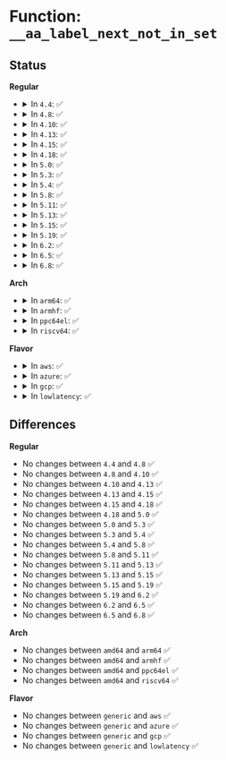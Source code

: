 # Function: <code>__aa_label_next_not_in_set</code>

## Status
<b>Regular</b>
<ul>
<li>
<details>
<summary>In <code>4.4</code>: ✅</summary>

```c
struct aa_profile *__aa_label_next_not_in_set(struct label_it *I, struct aa_label *set, struct aa_label *sub);
```

**Collision:** Unique Global

**Inline:** No

**Transformation:** False

**Instances:**

```
In security/apparmor/label.c (ffffffff8138a440)
Location: security/apparmor/label.c:488
Inline: False
Direct callers:
  - security/apparmor/file.c:aa_file_perm
  - security/apparmor/file.c:aa_file_perm
  - security/apparmor/label.c:aa_label_is_subset
```
**Symbols:**

```
ffffffff8138a440-ffffffff8138a630: __aa_label_next_not_in_set (STB_GLOBAL)
```
</details>
</li>
<li>
<details>
<summary>In <code>4.8</code>: ✅</summary>

```c
struct aa_profile *__aa_label_next_not_in_set(struct label_it *I, struct aa_label *set, struct aa_label *sub);
```

**Collision:** Unique Global

**Inline:** No

**Transformation:** False

**Instances:**

```
In security/apparmor/label.c (ffffffff813c5130)
Location: security/apparmor/label.c:488
Inline: False
Direct callers:
  - security/apparmor/file.c:aa_file_perm
  - security/apparmor/file.c:aa_file_perm
  - security/apparmor/label.c:aa_label_is_subset
```
**Symbols:**

```
ffffffff813c5130-ffffffff813c5320: __aa_label_next_not_in_set (STB_GLOBAL)
```
</details>
</li>
<li>
<details>
<summary>In <code>4.10</code>: ✅</summary>

```c
struct aa_profile *__aa_label_next_not_in_set(struct label_it *I, struct aa_label *set, struct aa_label *sub);
```

**Collision:** Unique Global

**Inline:** No

**Transformation:** False

**Instances:**

```
In security/apparmor/label.c (ffffffff813dc780)
Location: security/apparmor/label.c:504
Inline: False
Direct callers:
  - security/apparmor/file.c:aa_file_perm
  - security/apparmor/file.c:aa_file_perm
  - security/apparmor/label.c:aa_label_is_subset
```
**Symbols:**

```
ffffffff813dc780-ffffffff813dc970: __aa_label_next_not_in_set (STB_GLOBAL)
```
</details>
</li>
<li>
<details>
<summary>In <code>4.13</code>: ✅</summary>

```c
struct aa_profile *__aa_label_next_not_in_set(struct label_it *I, struct aa_label *set, struct aa_label *sub);
```

**Collision:** Unique Global

**Inline:** No

**Transformation:** False

**Instances:**

```
In security/apparmor/label.c (ffffffff813ed260)
Location: security/apparmor/label.c:507
Inline: False
Direct callers:
  - security/apparmor/file.c:aa_file_perm
  - security/apparmor/file.c:aa_file_perm
  - security/apparmor/label.c:aa_label_is_subset
```
**Symbols:**

```
ffffffff813ed260-ffffffff813ed320: __aa_label_next_not_in_set (STB_GLOBAL)
```
</details>
</li>
<li>
<details>
<summary>In <code>4.15</code>: ✅</summary>

```c
struct aa_profile *__aa_label_next_not_in_set(struct label_it *I, struct aa_label *set, struct aa_label *sub);
```

**Collision:** Unique Global

**Inline:** No

**Transformation:** False

**Instances:**

```
In security/apparmor/label.c (ffffffff81414c70)
Location: security/apparmor/label.c:507
Inline: False
Direct callers:
  - security/apparmor/file.c:aa_file_perm
  - security/apparmor/file.c:aa_file_perm
  - security/apparmor/label.c:aa_label_is_subset
```
**Symbols:**

```
ffffffff81414c70-ffffffff81414d30: __aa_label_next_not_in_set (STB_GLOBAL)
```
</details>
</li>
<li>
<details>
<summary>In <code>4.18</code>: ✅</summary>

```c
struct aa_profile *__aa_label_next_not_in_set(struct label_it *I, struct aa_label *set, struct aa_label *sub);
```

**Collision:** Unique Global

**Inline:** No

**Transformation:** False

**Instances:**

```
In security/apparmor/label.c (ffffffff81447070)
Location: security/apparmor/label.c:506
Inline: False
Direct callers:
  - security/apparmor/file.c:aa_file_perm
  - security/apparmor/file.c:aa_file_perm
  - security/apparmor/label.c:aa_label_is_subset
```
**Symbols:**

```
ffffffff81447070-ffffffff8144712e: __aa_label_next_not_in_set (STB_GLOBAL)
```
</details>
</li>
<li>
<details>
<summary>In <code>5.0</code>: ✅</summary>

```c
struct aa_profile *__aa_label_next_not_in_set(struct label_it *I, struct aa_label *set, struct aa_label *sub);
```

**Collision:** Unique Global

**Inline:** No

**Transformation:** False

**Instances:**

```
In security/apparmor/label.c (ffffffff81463fa0)
Location: security/apparmor/label.c:507
Inline: False
Direct callers:
  - security/apparmor/file.c:aa_file_perm
  - security/apparmor/file.c:aa_file_perm
  - security/apparmor/label.c:aa_label_is_subset
```
**Symbols:**

```
ffffffff81463fa0-ffffffff8146405e: __aa_label_next_not_in_set (STB_GLOBAL)
```
</details>
</li>
<li>
<details>
<summary>In <code>5.3</code>: ✅</summary>

```c
struct aa_profile *__aa_label_next_not_in_set(struct label_it *I, struct aa_label *set, struct aa_label *sub);
```

**Collision:** Unique Global

**Inline:** No

**Transformation:** False

**Instances:**

```
In security/apparmor/label.c (ffffffff81491250)
Location: security/apparmor/label.c:503
Inline: False
Direct callers:
  - security/apparmor/file.c:aa_file_perm
  - security/apparmor/file.c:aa_file_perm
  - security/apparmor/label.c:aa_label_is_subset
```
**Symbols:**

```
ffffffff81491250-ffffffff814912e8: __aa_label_next_not_in_set (STB_GLOBAL)
```
</details>
</li>
<li>
<details>
<summary>In <code>5.4</code>: ✅</summary>

```c
struct aa_profile *__aa_label_next_not_in_set(struct label_it *I, struct aa_label *set, struct aa_label *sub);
```

**Collision:** Unique Global

**Inline:** No

**Transformation:** False

**Instances:**

```
In security/apparmor/label.c (ffffffff814ab100)
Location: security/apparmor/label.c:497
Inline: False
Direct callers:
  - security/apparmor/file.c:aa_file_perm
  - security/apparmor/file.c:aa_file_perm
  - security/apparmor/label.c:aa_label_is_unconfined_subset
  - security/apparmor/label.c:aa_label_is_subset
```
**Symbols:**

```
ffffffff814ab100-ffffffff814ab198: __aa_label_next_not_in_set (STB_GLOBAL)
```
</details>
</li>
<li>
<details>
<summary>In <code>5.8</code>: ✅</summary>

```c
struct aa_profile *__aa_label_next_not_in_set(struct label_it *I, struct aa_label *set, struct aa_label *sub);
```

**Collision:** Unique Global

**Inline:** No

**Transformation:** False

**Instances:**

```
In security/apparmor/label.c (ffffffff81509b30)
Location: security/apparmor/label.c:497
Inline: False
Direct callers:
  - security/apparmor/file.c:__file_path_perm
  - security/apparmor/file.c:__file_path_perm
  - security/apparmor/label.c:aa_label_is_unconfined_subset
  - security/apparmor/label.c:aa_label_is_subset
```
**Symbols:**

```
ffffffff81509b30-ffffffff81509bf9: __aa_label_next_not_in_set (STB_GLOBAL)
```
</details>
</li>
<li>
<details>
<summary>In <code>5.11</code>: ✅</summary>

```c
struct aa_profile *__aa_label_next_not_in_set(struct label_it *I, struct aa_label *set, struct aa_label *sub);
```

**Collision:** Unique Global

**Inline:** No

**Transformation:** False

**Instances:**

```
In security/apparmor/label.c (ffffffff815269a0)
Location: security/apparmor/label.c:497
Inline: False
Direct callers:
  - security/apparmor/file.c:__file_path_perm
  - security/apparmor/file.c:__file_path_perm
  - security/apparmor/label.c:aa_label_is_unconfined_subset
  - security/apparmor/label.c:aa_label_is_subset
```
**Symbols:**

```
ffffffff815269a0-ffffffff81526a69: __aa_label_next_not_in_set (STB_GLOBAL)
```
</details>
</li>
<li>
<details>
<summary>In <code>5.13</code>: ✅</summary>

```c
struct aa_profile *__aa_label_next_not_in_set(struct label_it *I, struct aa_label *set, struct aa_label *sub);
```

**Collision:** Unique Global

**Inline:** No

**Transformation:** False

**Instances:**

```
In security/apparmor/label.c (ffffffff8152c330)
Location: security/apparmor/label.c:497
Inline: False
Direct callers:
  - security/apparmor/file.c:__file_path_perm
  - security/apparmor/file.c:__file_path_perm
  - security/apparmor/label.c:aa_label_is_unconfined_subset
  - security/apparmor/label.c:aa_label_is_subset
```
**Symbols:**

```
ffffffff8152c330-ffffffff8152c3f9: __aa_label_next_not_in_set (STB_GLOBAL)
```
</details>
</li>
<li>
<details>
<summary>In <code>5.15</code>: ✅</summary>

```c
struct aa_profile *__aa_label_next_not_in_set(struct label_it *I, struct aa_label *set, struct aa_label *sub);
```

**Collision:** Unique Global

**Inline:** No

**Transformation:** False

**Instances:**

```
In security/apparmor/label.c (ffffffff8158a720)
Location: security/apparmor/label.c:497
Inline: False
Direct callers:
  - security/apparmor/file.c:__file_path_perm
  - security/apparmor/file.c:__file_path_perm
  - security/apparmor/label.c:aa_label_is_unconfined_subset
  - security/apparmor/label.c:aa_label_is_subset
```
**Symbols:**

```
ffffffff8158a720-ffffffff8158a7e9: __aa_label_next_not_in_set (STB_GLOBAL)
```
</details>
</li>
<li>
<details>
<summary>In <code>5.19</code>: ✅</summary>

```c
struct aa_profile *__aa_label_next_not_in_set(struct label_it *I, struct aa_label *set, struct aa_label *sub);
```

**Collision:** Unique Global

**Inline:** No

**Transformation:** False

**Instances:**

```
In security/apparmor/label.c (ffffffff8162bbb0)
Location: security/apparmor/label.c:499
Inline: False
Direct callers:
  - security/apparmor/file.c:__file_mqueue_perm
  - security/apparmor/file.c:__file_mqueue_perm
  - security/apparmor/file.c:__file_path_perm
  - security/apparmor/file.c:__file_path_perm
  - security/apparmor/label.c:aa_label_is_unconfined_subset
  - security/apparmor/label.c:aa_label_is_subset
```
**Symbols:**

```
ffffffff8162bbb0-ffffffff8162bc91: __aa_label_next_not_in_set (STB_GLOBAL)
```
</details>
</li>
<li>
<details>
<summary>In <code>6.2</code>: ✅</summary>

```c
struct aa_profile *__aa_label_next_not_in_set(struct label_it *I, struct aa_label *set, struct aa_label *sub);
```

**Collision:** Unique Global

**Inline:** No

**Transformation:** False

**Instances:**

```
In security/apparmor/label.c (ffffffff816e05c0)
Location: security/apparmor/label.c:499
Inline: False
Direct callers:
  - security/apparmor/file.c:__file_mqueue_perm
  - security/apparmor/file.c:__file_mqueue_perm
  - security/apparmor/file.c:__file_path_perm
  - security/apparmor/file.c:__file_path_perm
  - security/apparmor/label.c:aa_label_is_unconfined_subset
  - security/apparmor/label.c:aa_label_is_subset
```
**Symbols:**

```
ffffffff816e05c0-ffffffff816e06a1: __aa_label_next_not_in_set (STB_GLOBAL)
```
</details>
</li>
<li>
<details>
<summary>In <code>6.5</code>: ✅</summary>

```c
struct aa_profile *__aa_label_next_not_in_set(struct label_it *I, struct aa_label *set, struct aa_label *sub);
```

**Collision:** Unique Global

**Inline:** No

**Transformation:** False

**Instances:**

```
In security/apparmor/label.c (ffffffff81719bd0)
Location: security/apparmor/label.c:499
Inline: False
Direct callers:
  - security/apparmor/file.c:__file_mqueue_perm
  - security/apparmor/file.c:__file_mqueue_perm
  - security/apparmor/file.c:__file_path_perm
  - security/apparmor/file.c:__file_path_perm
  - security/apparmor/label.c:aa_label_is_unconfined_subset
  - security/apparmor/label.c:aa_label_is_subset
```
**Symbols:**

```
ffffffff81719bd0-ffffffff81719cca: __aa_label_next_not_in_set (STB_GLOBAL)
```
</details>
</li>
<li>
<details>
<summary>In <code>6.8</code>: ✅</summary>

```c
struct aa_profile *__aa_label_next_not_in_set(struct label_it *I, struct aa_label *set, struct aa_label *sub);
```

**Collision:** Unique Global

**Inline:** No

**Transformation:** False

**Instances:**

```
In security/apparmor/label.c (ffffffff81758670)
Location: security/apparmor/label.c:505
Inline: False
Direct callers:
  - security/apparmor/file.c:__file_mqueue_perm
  - security/apparmor/file.c:__file_mqueue_perm
  - security/apparmor/file.c:__file_path_perm
  - security/apparmor/file.c:__file_path_perm
  - security/apparmor/label.c:aa_label_is_unconfined_subset
  - security/apparmor/label.c:aa_label_is_subset
```
**Symbols:**

```
ffffffff81758670-ffffffff8175876c: __aa_label_next_not_in_set (STB_GLOBAL)
```
</details>
</li>
</ul>
<b>Arch</b>
<ul>
<li>
<details>
<summary>In <code>arm64</code>: ✅</summary>

```c
struct aa_profile *__aa_label_next_not_in_set(struct label_it *I, struct aa_label *set, struct aa_label *sub);
```

**Collision:** Unique Global

**Inline:** No

**Transformation:** False

**Instances:**

```
In security/apparmor/label.c (ffff8000105a20f0)
Location: security/apparmor/label.c:497
Inline: False
Direct callers:
  - security/apparmor/file.c:aa_file_perm
  - security/apparmor/file.c:aa_file_perm
  - security/apparmor/file.c:aa_file_perm
  - security/apparmor/file.c:aa_file_perm
  - security/apparmor/label.c:aa_label_is_unconfined_subset
  - security/apparmor/label.c:aa_label_is_subset
```
**Symbols:**

```
ffff8000105a20f0-ffff8000105a21ec: __aa_label_next_not_in_set (STB_GLOBAL)
```
</details>
</li>
<li>
<details>
<summary>In <code>armhf</code>: ✅</summary>

```c
struct aa_profile *__aa_label_next_not_in_set(struct label_it *I, struct aa_label *set, struct aa_label *sub);
```

**Collision:** Unique Global

**Inline:** No

**Transformation:** False

**Instances:**

```
In security/apparmor/label.c (c075274c)
Location: security/apparmor/label.c:497
Inline: False
Direct callers:
  - security/apparmor/file.c:aa_file_perm
  - security/apparmor/file.c:aa_file_perm
  - security/apparmor/label.c:aa_label_is_unconfined_subset
  - security/apparmor/label.c:aa_label_is_subset
```
**Symbols:**

```
c075274c-c0752810: __aa_label_next_not_in_set (STB_GLOBAL)
```
</details>
</li>
<li>
<details>
<summary>In <code>ppc64el</code>: ✅</summary>

```c
struct aa_profile *__aa_label_next_not_in_set(struct label_it *I, struct aa_label *set, struct aa_label *sub);
```

**Collision:** Unique Global

**Inline:** No

**Transformation:** False

**Instances:**

```
In security/apparmor/label.c (c00000000071d0f0)
Location: security/apparmor/label.c:497
Inline: False
Direct callers:
  - security/apparmor/file.c:aa_file_perm
  - security/apparmor/file.c:aa_file_perm
  - security/apparmor/file.c:aa_file_perm
  - security/apparmor/file.c:aa_file_perm
  - security/apparmor/label.c:aa_label_is_unconfined_subset
  - security/apparmor/label.c:aa_label_is_subset
```
**Symbols:**

```
c00000000071d0f0-c00000000071d218: __aa_label_next_not_in_set (STB_GLOBAL)
```
</details>
</li>
<li>
<details>
<summary>In <code>riscv64</code>: ✅</summary>

```c
struct aa_profile *__aa_label_next_not_in_set(struct label_it *I, struct aa_label *set, struct aa_label *sub);
```

**Collision:** Unique Global

**Inline:** No

**Transformation:** False

**Instances:**

```
In security/apparmor/label.c (ffffffe0003ecaf8)
Location: security/apparmor/label.c:497
Inline: False
Direct callers:
  - security/apparmor/file.c:aa_file_perm
  - security/apparmor/file.c:aa_file_perm
  - security/apparmor/label.c:aa_label_is_unconfined_subset
  - security/apparmor/label.c:aa_label_is_subset
```
**Symbols:**

```
ffffffe0003ecaf8-ffffffe0003ecbbe: __aa_label_next_not_in_set (STB_GLOBAL)
```
</details>
</li>
</ul>
<b>Flavor</b>
<ul>
<li>
<details>
<summary>In <code>aws</code>: ✅</summary>

```c
struct aa_profile *__aa_label_next_not_in_set(struct label_it *I, struct aa_label *set, struct aa_label *sub);
```

**Collision:** Unique Global

**Inline:** No

**Transformation:** False

**Instances:**

```
In security/apparmor/label.c (ffffffff814a36e0)
Location: security/apparmor/label.c:497
Inline: False
Direct callers:
  - security/apparmor/file.c:aa_file_perm
  - security/apparmor/file.c:aa_file_perm
  - security/apparmor/label.c:aa_label_is_unconfined_subset
  - security/apparmor/label.c:aa_label_is_subset
```
**Symbols:**

```
ffffffff814a36e0-ffffffff814a3778: __aa_label_next_not_in_set (STB_GLOBAL)
```
</details>
</li>
<li>
<details>
<summary>In <code>azure</code>: ✅</summary>

```c
struct aa_profile *__aa_label_next_not_in_set(struct label_it *I, struct aa_label *set, struct aa_label *sub);
```

**Collision:** Unique Global

**Inline:** No

**Transformation:** False

**Instances:**

```
In security/apparmor/label.c (ffffffff81494100)
Location: security/apparmor/label.c:497
Inline: False
Direct callers:
  - security/apparmor/file.c:aa_file_perm
  - security/apparmor/file.c:aa_file_perm
  - security/apparmor/label.c:aa_label_is_unconfined_subset
  - security/apparmor/label.c:aa_label_is_subset
```
**Symbols:**

```
ffffffff81494100-ffffffff81494198: __aa_label_next_not_in_set (STB_GLOBAL)
```
</details>
</li>
<li>
<details>
<summary>In <code>gcp</code>: ✅</summary>

```c
struct aa_profile *__aa_label_next_not_in_set(struct label_it *I, struct aa_label *set, struct aa_label *sub);
```

**Collision:** Unique Global

**Inline:** No

**Transformation:** False

**Instances:**

```
In security/apparmor/label.c (ffffffff8149f780)
Location: security/apparmor/label.c:497
Inline: False
Direct callers:
  - security/apparmor/file.c:aa_file_perm
  - security/apparmor/file.c:aa_file_perm
  - security/apparmor/label.c:aa_label_is_unconfined_subset
  - security/apparmor/label.c:aa_label_is_subset
```
**Symbols:**

```
ffffffff8149f780-ffffffff8149f818: __aa_label_next_not_in_set (STB_GLOBAL)
```
</details>
</li>
<li>
<details>
<summary>In <code>lowlatency</code>: ✅</summary>

```c
struct aa_profile *__aa_label_next_not_in_set(struct label_it *I, struct aa_label *set, struct aa_label *sub);
```

**Collision:** Unique Global

**Inline:** No

**Transformation:** False

**Instances:**

```
In security/apparmor/label.c (ffffffff814b7db0)
Location: security/apparmor/label.c:497
Inline: False
Direct callers:
  - security/apparmor/file.c:aa_file_perm
  - security/apparmor/file.c:aa_file_perm
  - security/apparmor/label.c:aa_label_is_unconfined_subset
  - security/apparmor/label.c:aa_label_is_subset
```
**Symbols:**

```
ffffffff814b7db0-ffffffff814b7e48: __aa_label_next_not_in_set (STB_GLOBAL)
```
</details>
</li>
</ul>

## Differences
<b>Regular</b>
<ul>
<li>
No changes between <code>4.4</code> and <code>4.8</code> ✅
</li>
<li>
No changes between <code>4.8</code> and <code>4.10</code> ✅
</li>
<li>
No changes between <code>4.10</code> and <code>4.13</code> ✅
</li>
<li>
No changes between <code>4.13</code> and <code>4.15</code> ✅
</li>
<li>
No changes between <code>4.15</code> and <code>4.18</code> ✅
</li>
<li>
No changes between <code>4.18</code> and <code>5.0</code> ✅
</li>
<li>
No changes between <code>5.0</code> and <code>5.3</code> ✅
</li>
<li>
No changes between <code>5.3</code> and <code>5.4</code> ✅
</li>
<li>
No changes between <code>5.4</code> and <code>5.8</code> ✅
</li>
<li>
No changes between <code>5.8</code> and <code>5.11</code> ✅
</li>
<li>
No changes between <code>5.11</code> and <code>5.13</code> ✅
</li>
<li>
No changes between <code>5.13</code> and <code>5.15</code> ✅
</li>
<li>
No changes between <code>5.15</code> and <code>5.19</code> ✅
</li>
<li>
No changes between <code>5.19</code> and <code>6.2</code> ✅
</li>
<li>
No changes between <code>6.2</code> and <code>6.5</code> ✅
</li>
<li>
No changes between <code>6.5</code> and <code>6.8</code> ✅
</li>
</ul>
<b>Arch</b>
<ul>
<li>
No changes between <code>amd64</code> and <code>arm64</code> ✅
</li>
<li>
No changes between <code>amd64</code> and <code>armhf</code> ✅
</li>
<li>
No changes between <code>amd64</code> and <code>ppc64el</code> ✅
</li>
<li>
No changes between <code>amd64</code> and <code>riscv64</code> ✅
</li>
</ul>
<b>Flavor</b>
<ul>
<li>
No changes between <code>generic</code> and <code>aws</code> ✅
</li>
<li>
No changes between <code>generic</code> and <code>azure</code> ✅
</li>
<li>
No changes between <code>generic</code> and <code>gcp</code> ✅
</li>
<li>
No changes between <code>generic</code> and <code>lowlatency</code> ✅
</li>
</ul>
